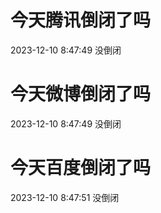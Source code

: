# 今天腾讯倒闭了吗

2023-12-10 8:47:49 没倒闭

# 今天微博倒闭了吗

2023-12-10 8:47:49 没倒闭

# 今天百度倒闭了吗

2023-12-10 8:47:51 没倒闭

